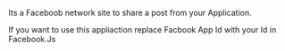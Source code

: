 Its a Faceboob network site to share a post from your Application.

If you want to use this appliaction replace Facbook App Id with your Id in Facebook.Js